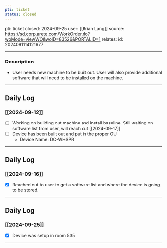 ```yaml
---
pti: ticket
status: closed
---
```

pti: ticket 
closed: 2024-09-25
user: [[Brian Lang]]
source: https://sd.corp.arete.com/WorkOrder.do?woMode=viewWO&woID=83526&PORTALID=1
relates: 
id: 2024091114121677

---
### Description
- User needs new machine to be built out. User will also provide additional software that will need to be installed on the machine.
---
## Daily Log
### [[2024-09-12]]
- [ ] Working on building out machine and install baseline. Still waiting on software list from user, will reach out [[2024-09-17]]
- [ ] Device has been built out and put in the proper OU
	- Device Name: DC-WHSPR
---
## Daily Log
### [[2024-09-16]]
- [x] Reached out to user to get a software list and where the device is going to be stored.
---
## Daily Log
### [[2024-09-25]]
- [x] Device was setup in room 535 
---












